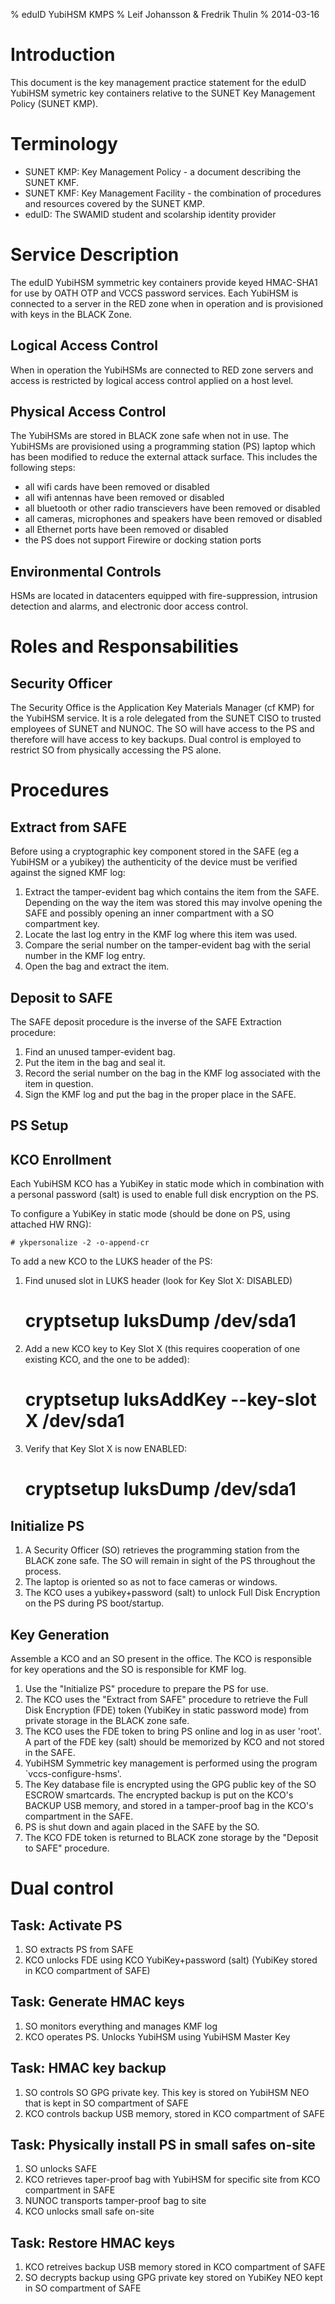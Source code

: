 % eduID YubiHSM KMPS
% Leif Johansson & Fredrik Thulin
% 2014-03-16

Introduction
============

This document is the key management practice statement for the eduID YubiHSM symetric key containers relative to the SUNET Key Management Policy (SUNET KMP).

Terminology
===========

- SUNET KMP: Key Management Policy - a document describing the SUNET KMF.
- SUNET KMF: Key Management Facility - the combination of procedures and resources covered by the SUNET KMP.
- eduID: The SWAMID student and scolarship identity provider

Service Description
===================

The eduID YubiHSM symmetric key containers provide keyed HMAC-SHA1 for use by OATH OTP and VCCS password services. Each YubiHSM is connected to a server in the RED zone when in operation and is provisioned with keys in the BLACK Zone.

Logical Access Control
----------------------

When in operation the YubiHSMs are connected to RED zone servers and access is restricted by logical access control applied on a host level.

Physical Access Control
-----------------------

The YubiHSMs are stored in BLACK zone safe when not in use. The YubiHSMs are provisioned using a programming station (PS) laptop which has been modified to reduce the external attack surface. This includes the following steps:

- all wifi cards have been removed or disabled
- all wifi antennas have been removed or disabled
- all bluetooth or other radio transcievers have been removed or disabled
- all cameras, microphones and speakers have been removed or disabled
- all Ethernet ports have been removed or disabled
- the PS does not support Firewire or docking station ports

Environmental Controls
----------------------

HSMs are located in datacenters equipped with fire-suppression, intrusion detection and alarms, and electronic door access control.


Roles and Responsabilities
==========================

Security Officer
----------------

The Security Office is the Application Key Materials Manager (cf KMP) for the YubiHSM service. It is a role delegated from the SUNET CISO to trusted employees of SUNET and NUNOC. The SO will have access to the PS and therefore will have access to key backups. Dual control is employed to restrict SO from physically accessing the PS alone.

Procedures
==========

Extract from SAFE
-----------------

Before using a cryptographic key component stored in the SAFE (eg a YubiHSM or a yubikey) the authenticity of the device must be verified against the signed KMF log:

1. Extract the tamper-evident bag which contains the item from the SAFE. Depending on the way the item was stored this may involve opening the SAFE and possibly opening an inner compartment with a SO compartment key.
2. Locate the last log entry in the KMF log where this item was used.
3. Compare the serial number on the tamper-evident bag with the serial number in the KMF log entry.
4. Open the bag and extract the item.

Deposit to SAFE
------------

The SAFE deposit procedure is the inverse of the SAFE Extraction procedure:

1. Find an unused tamper-evident bag.
2. Put the item in the bag and seal it.
3. Record the serial number on the bag in the KMF log associated with the item in question.
4. Sign the KMF log and put the bag in the proper place in the SAFE.


PS Setup
--------

KCO Enrollment
--------------

Each YubiHSM KCO has a YubiKey in static mode which in combination with a personal password (salt) is used to enable full disk encryption on the PS.

To configure a YubiKey in static mode (should be done on PS, using attached HW RNG):

    # ykpersonalize -2 -o-append-cr

To add a new KCO to the LUKS header of the PS:

1. Find unused slot in LUKS header (look for Key Slot X: DISABLED)

    # cryptsetup luksDump /dev/sda1

2. Add a new KCO key to Key Slot X (this requires cooperation of one existing KCO, and the one to be added):

    # cryptsetup luksAddKey --key-slot X /dev/sda1

3. Verify that Key Slot X is now ENABLED:

    # cryptsetup luksDump /dev/sda1


Initialize PS
-------------

1. A Security Officer (SO) retrieves the programming station from the BLACK zone safe. The SO will remain in sight of the PS throughout the process.
2. The laptop is oriented so as not to face cameras or windows.
3. The KCO uses a yubikey+password (salt) to unlock Full Disk Encryption on the PS during PS boot/startup.

Key Generation
--------------

Assemble a KCO and an SO present in the office. The KCO is responsible for key operations and the SO is responsible for KMF log.

1. Use the "Initialize PS" procedure to prepare the PS for use.
2. The KCO uses the "Extract from SAFE" procedure to retrieve the Full Disk Encryption (FDE) token (YubiKey in static password mode) from private storage in the BLACK zone safe.
3. The KCO uses the FDE token to bring PS online and log in as user 'root'. A part of the FDE key (salt) should be memorized by KCO and not stored in the SAFE.
4. YubiHSM Symmetric key management is performed using the program `vccs-configure-hsms'.
5. The Key database file is encrypted using the GPG public key of the SO ESCROW smartcards. The encrypted backup is put on the KCO's BACKUP USB memory, and stored in a tamper-proof bag in the KCO's compartment in the SAFE.
6. PS is shut down and again placed in the SAFE by the SO.
7. The KCO FDE token is returned to BLACK zone storage by the "Deposit to SAFE" procedure.




Dual control
============

Task: Activate PS
-----------------
1. SO extracts PS from SAFE
2. KCO unlocks FDE using KCO YubiKey+password (salt) (YubiKey stored in KCO compartment of SAFE)

Task: Generate HMAC keys
------------------------
1. SO monitors everything and manages KMF log
2. KCO operates PS. Unlocks YubiHSM using YubiHSM Master Key

Task: HMAC key backup
---------------------
1. SO controls SO GPG private key. This key is stored on YubiHSM NEO that is kept in SO compartment of SAFE
2. KCO controls backup USB memory, stored in KCO compartment of SAFE

Task: Physically install PS in small safes on-site
--------------------------------------------------
1. SO unlocks SAFE
2. KCO retrieves taper-proof bag with YubiHSM for specific site from KCO compartment in SAFE
3. NUNOC transports tamper-proof bag to site
4. KCO unlocks small safe on-site

Task: Restore HMAC keys
-----------------------
1. KCO retreives backup USB memory stored in KCO compartment of SAFE
2. SO decrypts backup using GPG private key stored on YubiKey NEO kept in SO compartment of SAFE
